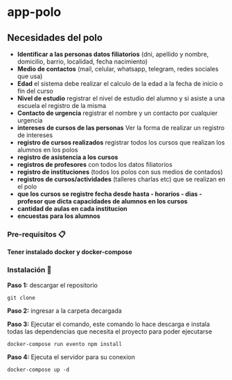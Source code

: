# app-polo
## Necesidades del polo

* **Identificar a las personas datos filiatorios** (dni, apellido y nombre, domicilio, barrio, localidad, fecha nacimiento)
* **Medio de contactos** (mail, celular, whatsapp, telegram, redes sociales que usa) 
* **Edad** el sistema debe realizar el calculo de la edad a la fecha de inicio o fin del curso  
* **Nivel de estudio** registrar el nivel de estudio del alumno y si asiste a una escuela el registro de la misma
* **Contacto de urgencia** registrar el nombre y un contacto por cualquier urgencia
* **intereses de cursos de las personas** Ver la forma de realizar un registro de intereses 
* **registro de cursos realizados** registrar todos los cursos que realizan los alumnos en los polos
* **registro de asistencia a los cursos**
* **registros de profesores** con todos los datos filiatorios
* **registro de instituciones** (todos los polos con sus medios de contados)
* **registros de cursos/actividades**  (talleres charlas etc) que se realizan en el polo
* **que los cursos se registre fecha desde hasta - horarios - dias - profesor que dicta capacidades de alumnos en los cursos**
* **cantidad de aulas en cada institucion**
* **encuestas para los alumnos**


### Pre-requisitos 📋
**Tener instalado docker y docker-compose**

### Instalación 🔧
**Paso 1:** descargar el repositorio 
```
git clone
```
**Paso 2:** ingresar a la carpeta decargada

**Paso 3:** Ejecutar el comando, este comando lo hace descarga e instala todas las dependencias que necesita el proyecto para poder ejecutarse
```
docker-compose run evento npm install
```
**Paso 4:** Ejecuta el servidor para su conexion
```
docker-compose up -d
```


